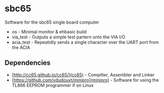# sbc65

Software for the sbc65 single board computer

 * os - Minimal monitor & ehbasic build
 * via_test - Outputs a simple test partern onto the VIA I/O
 * acia_test - Repeatidly sends a single character over the UART port from the ACIA

## Dependencies 
 
 * [http://cc65.github.io/cc65/](cc65) - Compilter, Assembler and Linker
 * [https://github.com/vdudouyt/minipro](minipro) - Software for using the TL866 EEPROM programmer if on Linux
